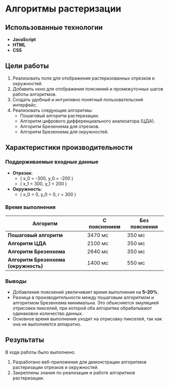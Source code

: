 # Алгоритмы растеризации

## Использованные технологии
- **JavaScript**
- **HTML**
- **CSS**

## Цели работы
1. Реализовать поле для отображения растеризованных отрезков и окружностей.
2. Добавить окно для отображения пояснений и промежуточных шагов работы алгоритмов.
3. Создать удобный и интуитивно понятный пользовательский интерфейс.
4. Реализовать следующие алгоритмы:
   - Пошаговый алгоритм растеризации.
   - Алгоритм цифрового дифференциального анализатора (ЦДА).
   - Алгоритм Брезенхема для отрезков.
   - Алгоритм Брезенхема для окружностей.

## Характеристики производительности
### Поддерживаемые входные данные
- **Отрезок**:
  - \( x_0 = -300, y_0 = -200 \)
  - \( x_1 = 300, y_1 = 200 \)
- **Окружность**:
  - \( x_0 = 0, y_0 = 0, r = 300 \)

### Время выполнения
| Алгоритм                        | С пояснением | Без пояснения |
|----------------------------------|--------------|---------------|
| **Пошаговый алгоритм**           | 3470 мс      | 350 мс        |
| **Алгоритм ЦДА**                 | 2100 мс      | 350 мс        |
| **Алгоритм Брезенхема**          | 2640 мс      | 350 мс        |
| **Алгоритм Брезенхема (окружность)** | 1400 мс      | 550 мс        |

### Выводы
- Добавление пояснений увеличивает время выполнения на **5–20%**.
- Разница в производительности между пошаговым алгоритмом и алгоритмом Брезенхема минимальна. Это объясняется эмуляцией отрисовки пикселей, при которой оба алгоритма обрабатывают одинаковое количество данных.
- Основное время выполнения уходит на отрисовку пикселей, так как она не выполняется аппаратно.

## Результаты
В ходе работы было выполнено:
1. Разработано веб-приложение для демонстрации алгоритмов растеризации отрезков и окружностей.
2. Закреплены знания по реализации и работе алгоритмов растеризации.
